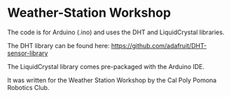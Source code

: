 # Weather-Station Workshop

The code is for Arduino (.ino) and uses the DHT and LiquidCrystal libraries.

The DHT library can be found here: https://github.com/adafruit/DHT-sensor-library

The LiquidCrystal library comes pre-packaged with the Arduino IDE.

It was written for the Weather Station Workshop by the Cal Poly Pomona Robotics Club.
